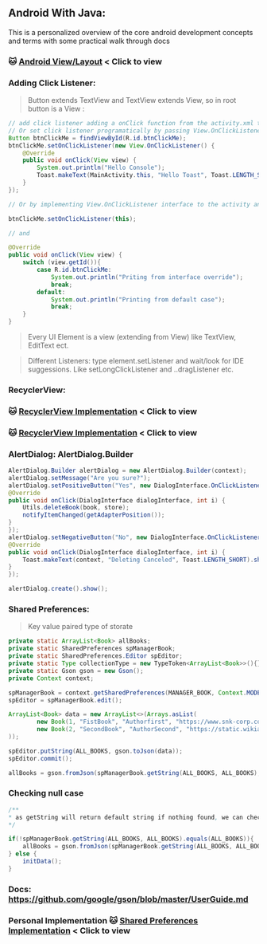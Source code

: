 ## Android With Java:
This is a personalized overview of the core android development concepts and terms with some practical walk through docs

### :cat: [Android View/Layout](./android-view-cheat.md) < Click to view

### Adding Click Listener:
> Button extends TextView and TextView extends View, so in root button is a View :

```java
// add click listener adding a onClick function from the activity.xml to activity.java
// Or set click listener programatically by passing View.OnClickListener interface
Button btnClickMe = findViewById(R.id.btnClickMe);
btnClickMe.setOnClickListener(new View.OnClickListener() {
    @Override
    public void onClick(View view) {
        System.out.println("Hello Console");
        Toast.makeText(MainActivity.this, "Hello Toast", Toast.LENGTH_SHORT).show();
    }
});

// Or by implementing View.OnClickListener interface to the activity and overriding the method and setting the click listener on that method by

btnClickMe.setOnClickListener(this);

// and

@Override
public void onClick(View view) {
    switch (view.getId()){
        case R.id.btnClickMe:
            System.out.println("Priting from interface override");
            break;
        default:
            System.out.println("Printing from default case");
            break;
    }
}
```
> Every UI Element is a view (extending from View) like TextView, EditText ect.

> Different Listeners: type element.setListener and wait/look for IDE suggessions. Like setLongClickListener and ..dragListener etc.

### RecyclerView:
### :cat: [RecyclerView Implementation](./AndroidRecyclerView/README.md) < Click to view
### :cat: [RecyclerView Implementation](./BookManagerAndroid//README.md) < Click to view

### AlertDialog: AlertDialog.Builder
```java
AlertDialog.Builder alertDialog = new AlertDialog.Builder(context);
alertDialog.setMessage("Are you sure?");
alertDialog.setPositiveButton("Yes", new DialogInterface.OnClickListener() {
@Override
public void onClick(DialogInterface dialogInterface, int i) {
    Utils.deleteBook(book, store);
    notifyItemChanged(getAdapterPosition());
}
});
alertDialog.setNegativeButton("No", new DialogInterface.OnClickListener() {
@Override
public void onClick(DialogInterface dialogInterface, int i) {
    Toast.makeText(context, "Deleting Canceled", Toast.LENGTH_SHORT).show();
}
});

alertDialog.create().show();
```


### Shared Preferences:
> Key value paired type of storate

```java
private static ArrayList<Book> allBooks;
private static SharedPreferences spManagerBook;
private static SharedPreferences.Editor spEditor;
private static Type collectionType = new TypeToken<ArrayList<Book>>(){}.getType();
private static Gson gson = new Gson();
private Context context;

spManagerBook = context.getSharedPreferences(MANAGER_BOOK, Context.MODE_PRIVATE);
spEditor = spManagerBook.edit();

ArrayList<Book> data = new ArrayList<>(Arrays.asList(
        new Book(1, "FistBook", "Authorfirst", "https://www.snk-corp.co.jp/us/games/kof-xv/characters/img/character_kula.png", "small description", "This is long Description", 100),
        new Book(2, "SecondBook", "AuthorSecond", "https://static.wikia.nocookie.net/snk/images/4/47/Kof_xv_iori_render.png", "small description", "This is long Description", 100)
));

spEditor.putString(ALL_BOOKS, gson.toJson(data));
spEditor.commit();

allBooks = gson.fromJson(spManagerBook.getString(ALL_BOOKS, ALL_BOOKS), collectionType);
```

### Checking null case
```java
/**
* as getString will return default string if nothing found, we can check that for null/errors case
*/

if(!spManagerBook.getString(ALL_BOOKS, ALL_BOOKS).equals(ALL_BOOKS)){
    allBooks = gson.fromJson(spManagerBook.getString(ALL_BOOKS, ALL_BOOKS), collectionType);
} else {
    initData();
}
```

### Docs: https://github.com/google/gson/blob/master/UserGuide.md

### Personal Implementation :cat: [Shared Preferences Implementation](./StorageAnimationWebview/app/src/main/java/com/websolverpro/bookmanagerandroid/Utils.java) < Click to view